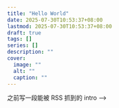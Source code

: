 ```yaml
---
title: "Hello World"
date: 2025-07-30T10:53:37+08:00
lastmod: 2025-07-30T10:53:37+08:00
draft: true
tags: []
series: []
description: ""
cover:
  image: ""
  alt: ""
  caption: ""
---
```

<!-- 摘要：在 <!--more--> 之前写一段能被 RSS 抓到的 intro -->
<!--more-->
